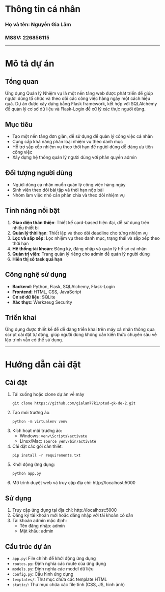# Thông tin cá nhân

### Họ và tên: Nguyễn Gia Lâm

### MSSV: 226856115

---

# Mô tả dự án

## Tổng quan

Ứng dụng Quản lý Nhiệm vụ là một nền tảng web được phát triển để giúp người dùng tổ chức và theo dõi các công việc hàng ngày một cách hiệu quả. Dự án được xây dựng bằng Flask framework, kết hợp với SQLAlchemy để quản lý cơ sở dữ liệu và Flask-Login để xử lý xác thực người dùng.

## Mục tiêu

- Tạo một nền tảng đơn giản, dễ sử dụng để quản lý công việc cá nhân
- Cung cấp khả năng phân loại nhiệm vụ theo danh mục
- Hỗ trợ sắp xếp nhiệm vụ theo thời hạn để người dùng dễ dàng ưu tiên công việc
- Xây dựng hệ thống quản lý người dùng với phân quyền admin

## Đối tượng người dùng

- Người dùng cá nhân muốn quản lý công việc hàng ngày
- Sinh viên theo dõi bài tập và thời hạn nộp bài
- Nhóm làm việc nhỏ cần phân chia và theo dõi nhiệm vụ

## Tính năng nổi bật

1. **Giao diện thân thiện**: Thiết kế card-based hiện đại, dễ sử dụng trên nhiều thiết bị
3. **Quản lý thời hạn**: Thiết lập và theo dõi deadline cho từng nhiệm vụ
4. **Lọc và sắp xếp**: Lọc nhiệm vụ theo danh mục, trạng thái và sắp xếp theo thời hạn
5. **Hệ thống tài khoản**: Đăng ký, đăng nhập và quản lý hồ sơ cá nhân
6. **Quản trị viên**: Trang quản lý riêng cho admin để quản lý người dùng
7. **Hiển thị số task quá hạn**

## Công nghệ sử dụng

- **Backend**: Python, Flask, SQLAlchemy, Flask-Login
- **Frontend**: HTML, CSS, JavaScript
- **Cơ sở dữ liệu**: SQLite
- **Xác thực**: Werkzeug Security

## Triển khai

Ứng dụng được thiết kế để dễ dàng triển khai trên máy cá nhân thông qua script cài đặt tự động, giúp người dùng không cần kiến thức chuyên sâu về lập trình vẫn có thể sử dụng.

---

# Hướng dẫn cài đặt


## Cài đặt


1. Tải xuống hoặc clone dự án về máy
   ```
   git clone https://github.com/gialam77k1/ptud-gk-de-2.git
   ```
3. Tạo môi trường ảo:
   ```
   python -m virtualenv venv
   ```
4. Kích hoạt môi trường ảo:
   - Windows: `venv\Scripts\activate`
   - Linux/Mac: `source venv/bin/activate`
5. Cài đặt các gói cần thiết:
   ```
   pip install -r requirements.txt
   ```
6. Khởi động ứng dụng:
   ```
   python app.py
   ```
7. Mở trình duyệt web và truy cập địa chỉ: http://localhost:5000



## Sử dụng

1. Truy cập ứng dụng tại địa chỉ: http://localhost:5000
2. Đăng ký tài khoản mới hoặc đăng nhập với tài khoản có sẵn
3. Tài khoản admin mặc định:
   - Tên đăng nhập: admin
   - Mật khẩu: admin

## Cấu trúc dự án

- `app.py`: File chính để khởi động ứng dụng
- `routes.py`: Định nghĩa các route của ứng dụng
- `models.py`: Định nghĩa các model dữ liệu
- `config.py`: Cấu hình ứng dụng
- `templates/`: Thư mục chứa các template HTML
- `static/`: Thư mục chứa các file tĩnh (CSS, JS, hình ảnh)


